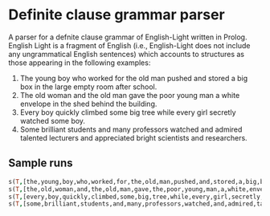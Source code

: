 # Definite clause grammar parser

A parser for a defnite clause grammar of English-Light written in Prolog. 
English Light is a fragment of English (i.e., English-Light does not include any ungrammatical English
sentences) which accounts to structures as those appearing in the following examples:

1. The young boy who worked for the old man pushed and stored a big box in the large
empty room after school.
2. The old woman and the old man gave the poor young man a white envelope in the shed
behind the building.
3. Every boy quickly climbed some big tree while every girl secretly watched some boy.
4. Some brilliant students and many professors watched and admired talented lecturers
and appreciated bright scientists and researchers.

## Sample runs

```prolog
s(T,[the,young,boy,who,worked,for,the,old,man,pushed,and,stored,a,big,box,in,the,large,empty,room,after,school],[]).
s(T,[the,old,woman,and,the,old,man,gave,the,poor,young,man,a,white,envelope,in,the,shed,behind,the,building],[]).
s(T,[every,boy,quickly,climbed,some,big,tree,while,every,girl,secretly,watched,some,boy],[]).
s(T,[some,brilliant,students,and,many,professors,watched,and,admired,talented,lecturers,and,appreciated,bright,scientists,and,researchers],[]).
```

